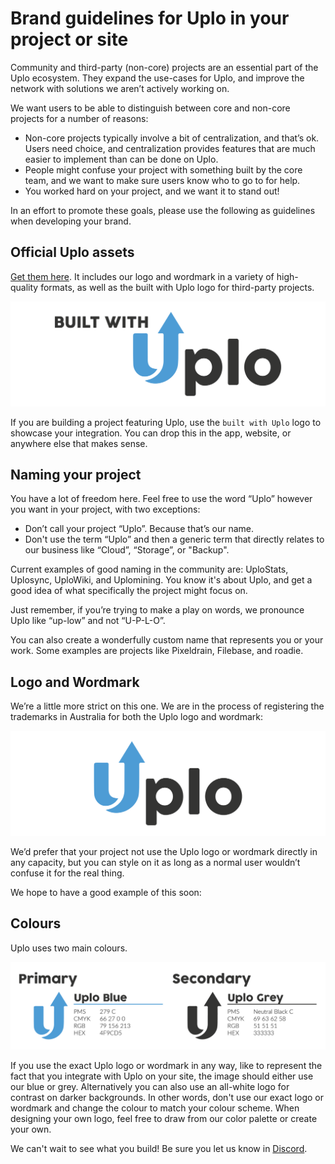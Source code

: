 # Brand guidelines for Uplo in your project or site

Community and third-party \(non-core\) projects are an essential part of the Uplo ecosystem. They expand the use-cases for Uplo, and improve the network with solutions we aren’t actively working on.

We want users to be able to distinguish between core and non-core projects for a number of reasons:

* Non-core projects typically involve a bit of centralization, and that’s ok. Users need choice, and centralization provides features that are much easier to implement than can be done on Uplo.
* People might confuse your project with something built by the core team, and we want to make sure users know who to go to for help.
* You worked hard on your project, and we want it to stand out!

In an effort to promote these goals, please use the following as guidelines when developing your brand.

## Official Uplo assets

[Get them here](https://github.com/uplo-tech/brand-assets-official). It includes our logo and wordmark in a variety of high-quality formats, as well as the built with Uplo logo for third-party projects.


![Built with Uplo logo](./built-with-uplo/built-logo-colour-3000px-trans-png-01.png)

If you are building a project featuring Uplo, use the `built with Uplo` logo to showcase your integration. You can drop this in the app, website, or anywhere else that makes sense.

## Naming your project

You have a lot of freedom here. Feel free to use the word “Uplo” however you want in your project, with two exceptions:

* Don’t call your project “Uplo”. Because that’s our name.
* Don't use the term “Uplo” and then a generic term that directly relates to our business like “Cloud”, “Storage”, or "Backup".

Current examples of good naming in the community are: UploStats, Uplosync, UploWiki, and Uplomining. You know it's about Uplo, and get a good idea of what specifically the project might focus on.

Just remember, if you’re trying to make a play on words, we pronounce Uplo like “up-low” and not “U-P-L-O”.

You can also create a wonderfully custom name that represents you or your work. Some examples are projects like Pixeldrain, Filebase, and roadie.

## Logo and Wordmark

We’re a little more strict on this one. We are in the process of registering the trademarks in Australia for both the Uplo logo and wordmark:

![Uplo logo](./uplo-logo/logo-colour-3000px-trans-png-01.png)

We’d prefer that your project not use the Uplo logo or wordmark directly in any capacity, but you can style on it as long as a normal user wouldn’t confuse it for the real thing.

We hope to have a good example of this soon:

## Colours

Uplo uses two main colours.

![Uplo Colour Guideline](./colour-guideline/colour-guideline-png-01.png)


If you use the exact Uplo logo or wordmark in any way, like to represent the fact that you integrate with Uplo on your site, the image should either use our blue or grey. Alternatively you can also use an all-white logo for contrast on darker backgrounds. In other words, don't use our exact logo or wordmark and change the colour to match your colour scheme.
When designing your own logo, feel free to draw from our color palette or create your own.

We can't wait to see what you build! Be sure you let us know in [Discord](https://discord.gg/b2s3P9Cy6F).

